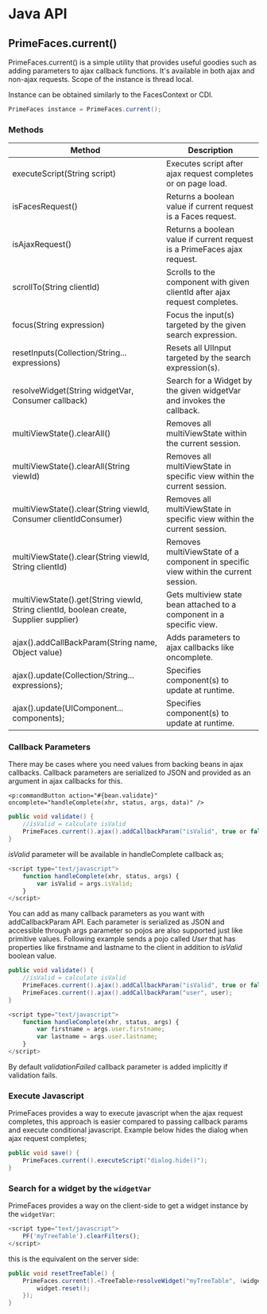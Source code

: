 # Java API

## PrimeFaces.current()

PrimeFaces.current() is a simple utility that provides useful goodies such as adding parameters to
ajax callback functions. It's available in both ajax and non-ajax requests. Scope
of the instance is thread local.

Instance can be obtained similarly to the FacesContext or CDI.

```java
PrimeFaces instance = PrimeFaces.current();
```

### Methods

| Method | Description |
| --- | --- |
executeScript(String script) | Executes script after ajax request completes or on page load.
isFacesRequest() | Returns a boolean value if current request is a Faces request.
isAjaxRequest() | Returns a boolean value if current request is a PrimeFaces ajax request.
scrollTo(String clientId) | Scrolls to the component with given clientId after ajax request completes.
focus(String expression) | Focus the input(s) targeted by the given search expression.
resetInputs(Collection<String>/String... expressions) | Resets all UIInput targeted by the search expression(s).
resolveWidget(String widgetVar, Consumer<T> callback) | Search for a Widget by the given widgetVar and invokes the callback.
multiViewState().clearAll() | Removes all multiViewState within the current session.
multiViewState().clearAll(String viewId) | Removes all multiViewState in specific view within the current session.
multiViewState().clear(String viewId, Consumer<String> clientIdConsumer) | Removes all multiViewState in specific view within the current session.
multiViewState().clear(String viewId, String clientId) | Removes multiViewState of a component in specific view within the current session.
multiViewState().get(String viewId, String clientId, boolean create, Supplier<T> supplier) | Gets multiview state bean attached to a component in a specific view.
ajax().addCallBackParam(String name, Object value) | Adds parameters to ajax callbacks like oncomplete.
ajax().update(Collection<String>/String... expressions); | Specifies component(s) to update at runtime.
ajax().update(UIComponent... components); | Specifies component(s) to update at runtime.


### Callback Parameters

There may be cases where you need values from backing beans in ajax callbacks. Callback
parameters are serialized to JSON and provided as an argument in ajax callbacks for this.

```xhtml
<p:commandButton action="#{bean.validate}" oncomplete="handleComplete(xhr, status, args, data)" />
```
```java
public void validate() {
    //isValid = calculate isValid
    PrimeFaces.current().ajax().addCallbackParam("isValid", true or false);
}
```
_isValid_ parameter will be available in handleComplete callback as;

```js
<script type="text/javascript">
    function handleComplete(xhr, status, args) {
        var isValid = args.isValid;
    }
</script>
```

You can add as many callback parameters as you want with addCallbackParam API. Each parameter
is serialized as JSON and accessible through args parameter so pojos are also supported just like
primitive values. Following example sends a pojo called _User_ that has properties like firstname and
lastname to the client in addition to _isValid_ boolean value.

```java
public void validate() {
    //isValid = calculate isValid
    PrimeFaces.current().ajax().addCallbackParam("isValid", true or false);
    PrimeFaces.current().ajax().addCallbackParam("user", user);
}
```
```js
<script type="text/javascript">
    function handleComplete(xhr, status, args) {
        var firstname = args.user.firstname;
        var lastname = args.user.lastname;
    }
</script>
```
By default _validationFailed_ callback parameter is added implicitly if validation fails.



### Execute Javascript

PrimeFaces provides a way to execute javascript when the ajax request completes, this
approach is easier compared to passing callback params and execute conditional javascript.
Example below hides the dialog when ajax request completes;

```java
public void save() {
    PrimeFaces.current().executeScript("dialog.hide()");
}
```


### Search for a widget by the `widgetVar`

PrimeFaces provides a way on the client-side to get a widget instance by the `widgetVar`:
```js
<script type="text/javascript">
    PF('myTreeTable').clearFilters();
</script>
```

this is the equivalent on the server side:

```java
public void resetTreeTable() {
    PrimeFaces.current().<TreeTable>resolveWidget("myTreeTable", (widget) -> {
        widget.reset();
    });
}
```